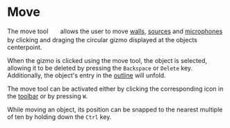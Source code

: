 # Move

The move tool <img style="vertical-align:middle" src="images/move.png" alt="Move Tool Icon" height="20em"/> allows the user to move [walls](../objects/walls.md), [sources](../objects/source.md) and [microphones](../objects/microphone.md) by clicking and draging the circular gizmo displayed at the objects centerpoint.

When the gizmo is clicked using the move tool, the object is selected, allowing it to be deleted by pressing the `Backspace` or `Delete` key. Additionally, the object's entry in the [outline](../ui/outline.md) will unfold.

The move tool can be activated either by clicking the corresponding icon in the [toolbar](../ui/toolbar.md) or by pressing `W`.

While moving an object, its position can be snapped to the nearest multiple of ten by holding down the `Ctrl` key.